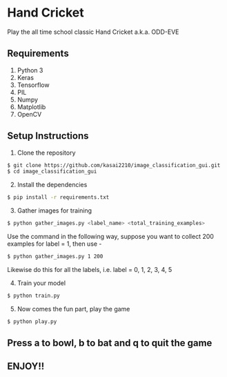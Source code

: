 # Hand Cricket
Play the all time school classic Hand Cricket a.k.a. ODD-EVE

## Requirements
1) Python 3
2) Keras 
3) Tensorflow
4) PIL
5) Numpy
6) Matplotlib
7) OpenCV

## Setup Instructions
1) Clone the repository
```bash
$ git clone https://github.com/kasai2210/image_classification_gui.git
$ cd image_classification_gui
```
2) Install the dependencies
```bash
$ pip install -r requirements.txt
```
3) Gather images for training
```bash
$ python gather_images.py <label_name> <total_training_examples>
```
Use the command in the following way, suppose you want to collect 200 examples for label = 1, then use - 
```bash
$ python gather_images.py 1 200
```
Likewise do this for all the labels, i.e. label = 0, 1, 2, 3, 4, 5

4) Train your model
```bash
$ python train.py
```
5) Now comes the fun part, play the game 
```bash
$ python play.py
```
## Press a to bowl, b to bat and q to quit the game

## ENJOY!!
